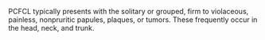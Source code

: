 PCFCL typically presents with the solitary or grouped, firm to violaceous, painless, nonpruritic papules, plaques, or tumors. These frequently occur in the head, neck, and trunk.